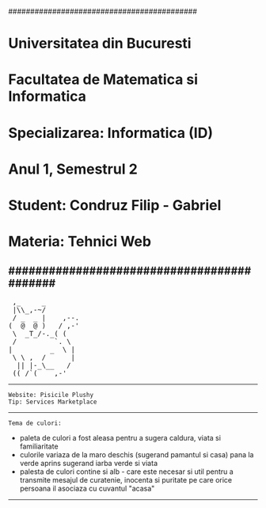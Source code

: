 ###########################################
#      Universitatea din Bucuresti 	  #
# Facultatea de Matematica si Informatica #
#    Specializarea: Informatica (ID) 	  #
#          Anul 1, Semestrul 2		  #
#    Student: Condruz Filip - Gabriel	  #
# 	  Materia: Tehnici Web 		  #
###########################################
------------------------------------------------------------------------------------------
<pre>
 ,_     _
 |\\_,-~/
 / _  _ |    ,--.
(  @  @ )   / ,-'
 \  _T_/-._( (
 /         `. \
|         _  \ |
 \ \ ,  /      |
  || |-_\__   /
 ((_/`(____,-'	
</pre>
------------------------------------------------------------------------------------------
	Website: Pisicile Plushy
	Tip: Services Marketplace

------------------------------------------------------------------------------------------
	Tema de culori:
- paleta de culori a fost aleasa pentru a sugera caldura, viata si familiaritate
- culorile variaza de la maro deschis (sugerand pamantul si casa) pana la verde aprins
 sugerand iarba verde si viata
- palesta de culori contine si alb - care este necesar si util pentru a transmite 
 mesajul de curatenie, inocenta si puritate pe care orice persoana il asociaza cu cuvantul 
 "acasa"
 
------------------------------------------------------------------------------------------

 
 

